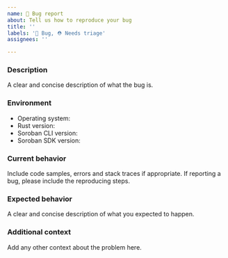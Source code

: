 ```yaml
---
name: 🐞 Bug report
about: Tell us how to reproduce your bug 
title: ''
labels: '🐞 Bug, ⛑ Needs triage'
assignees: ''

---
```


### Description

A clear and concise description of what the bug is.

### Environment

* Operating system:
* Rust version:
* Soroban CLI version:
* Soroban SDK version:

### Current behavior

Include code samples, errors and stack traces if appropriate.
If reporting a bug, please include the reproducing steps.

### Expected behavior

A clear and concise description of what you expected to happen.

### Additional context

Add any other context about the problem here.
